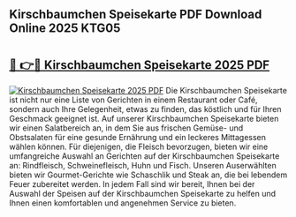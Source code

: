 ## Kirschbaumchen Speisekarte PDF Download Online 2025 KTG05

# <h2><a href="http://gc8nimk.nevu.top/?p=Kirschbaumchen+Speisekarte">🔗 👉🔴 Kirschbaumchen Speisekarte 2025 PDF</a></h2>

[![Kirschbaumchen Speisekarte 2025 PDF](https://i.imgur.com/dBaPXMq.png)](http://gc8nimk.nevu.top/?p=Kirschbaumchen+Speisekarte)
Die Kirschbaumchen Speisekarte ist nicht nur eine Liste von Gerichten in einem Restaurant oder Café, sondern auch Ihre Gelegenheit, etwas zu finden, das köstlich und für Ihren Geschmack geeignet ist. Auf unserer Kirschbaumchen Speisekarte bieten wir einen Salatbereich an, in dem Sie aus frischen Gemüse- und Obstsalaten für eine gesunde Ernährung und ein leckeres Mittagessen wählen können. Für diejenigen, die Fleisch bevorzugen, bieten wir eine umfangreiche Auswahl an Gerichten auf der Kirschbaumchen Speisekarte an: Rindfleisch, Schweinefleisch, Huhn und Fisch. Unseren Auserwählten bieten wir Gourmet-Gerichte wie Schaschlik und Steak an, die bei lebendem Feuer zubereitet werden. In jedem Fall sind wir bereit, Ihnen bei der Auswahl der Speisen auf der Kirschbaumchen Speisekarte zu helfen und Ihnen einen komfortablen und angenehmen Service zu bieten.
